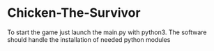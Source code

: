 # Chicken-The-Survivor

To start the game just launch the main.py with python3. The software should handle the installation of needed python modules
